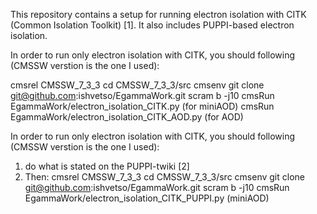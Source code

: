 This repository contains a setup for running electron isolation with CITK (Common Isolation Toolkit) [1]. 
It also includes PUPPI-based electron isolation. 

In order to run only electron isolation with CITK, you should following (CMSSW verstion is the one I used):

cmsrel CMSSW_7_3_3
cd CMSSW_7_3_3/src
cmsenv
git clone git@github.com:ishvetso/EgammaWork.git
scram b -j10
cmsRun EgammaWork/electron_isolation_CITK.py (for miniAOD)
cmsRun EgammaWork/electron_isolation_CITK_AOD.py (for AOD)
 
In order to run only electron isolation with CITK, you should following (CMSSW verstion is the one I used): 

1. do what is stated on the PUPPI-twiki [2] 
2. Then: 
cmsrel CMSSW_7_3_3
cd CMSSW_7_3_3/src
cmsenv
git clone git@github.com:ishvetso/EgammaWork.git
scram b -j10
cmsRun EgammaWork/electron_isolation_CITK_PUPPI.py (miniAOD)

[CITK]:https://twiki.cern.ch/twiki/bin/viewauth/CMS/CommonIDAndIsolationFW
[PUPPI]:https://twiki.cern.ch/twiki/bin/viewauth/CMS/PUPPI#Validation_framework_in_CMSSW_73
